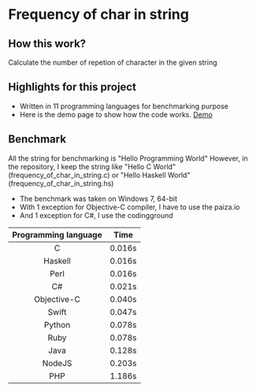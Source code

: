 # Frequency of char in string

## How this work?
Calculate the number of repetion of character in the given string

## Highlights for this project

  - Written in 11 programming languages for benchmarking purpose
  - Here is the demo page to show how the code works. [Demo]

## Benchmark

All the string for benchmarking is "Hello Programming World"
However, in the repository, I keep the string like "Hello C World"(frequency_of_char_in_string.c) or "Hello Haskell World"(frequency_of_char_in_string.hs)

   - The benchmark was taken on Windows 7, 64-bit
   - With 1 exception for Objective-C compiler, I have to use the paiza.io
   - And 1 exception for C#, I use the codingground

|  Programming language  |  Time    |
|:----------------------:|:--------:|
| C 				     |  0.016s  |
| Haskell 			     |  0.016s  |
| Perl   		         |  0.016s  |
| C#  				     |  0.021s  |
| Objective-C    	     |  0.040s  |
| Swift 			     |  0.047s  |
| Python			     |  0.078s  |
| Ruby 				     |  0.078s  |
| Java 				     |  0.128s  |
| NodeJS 			     |  0.203s  |
| PHP   			     |  1.186s  |

[//]: #
[Demo]:<https://google.com>
